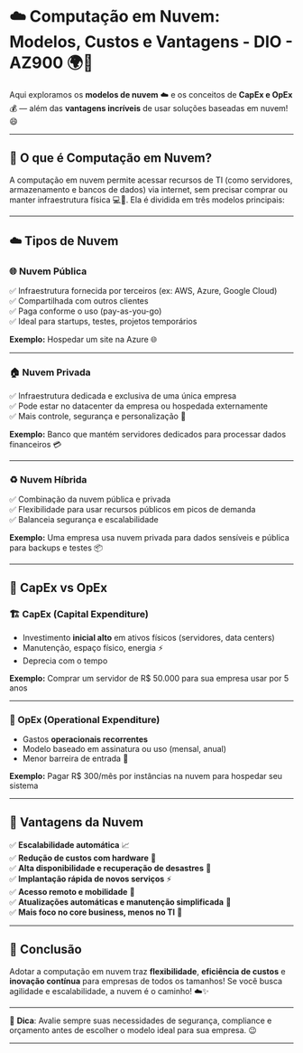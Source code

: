 # ☁️ Computação em Nuvem: Modelos, Custos e Vantagens - DIO - AZ900 🌍🚀

Aqui exploramos os **modelos de nuvem** ☁️ e os conceitos de **CapEx e OpEx** 💰 — além das **vantagens incríveis** de usar soluções baseadas em nuvem! 😄

---

## 🔎 O que é Computação em Nuvem?

A computação em nuvem permite acessar recursos de TI (como servidores, armazenamento e bancos de dados) via internet, sem precisar comprar ou manter infraestrutura física 💻🏢. Ela é dividida em três modelos principais:

---

## ☁️ Tipos de Nuvem

### 🌐 Nuvem Pública

✅ Infraestrutura fornecida por terceiros (ex: AWS, Azure, Google Cloud)  
✅ Compartilhada com outros clientes  
✅ Paga conforme o uso (pay-as-you-go)  
✅ Ideal para startups, testes, projetos temporários  

**Exemplo:** Hospedar um site na Azure 🌐

---

### 🏠 Nuvem Privada

✅ Infraestrutura dedicada e exclusiva de uma única empresa  
✅ Pode estar no datacenter da empresa ou hospedada externamente  
✅ Mais controle, segurança e personalização 🔐  

**Exemplo:** Banco que mantém servidores dedicados para processar dados financeiros 💳

---

### ♻️ Nuvem Híbrida

✅ Combinação da nuvem pública e privada  
✅ Flexibilidade para usar recursos públicos em picos de demanda  
✅ Balanceia segurança e escalabilidade  

**Exemplo:** Uma empresa usa nuvem privada para dados sensíveis e pública para backups e testes 📦

---

## 💸 CapEx vs OpEx

### 🏗️ CapEx (Capital Expenditure)

- Investimento **inicial alto** em ativos físicos (servidores, data centers)
- Manutenção, espaço físico, energia ⚡
- Deprecia com o tempo

**Exemplo:** Comprar um servidor de R$ 50.000 para sua empresa usar por 5 anos

---

### 💼 OpEx (Operational Expenditure)

- Gastos **operacionais recorrentes**
- Modelo baseado em assinatura ou uso (mensal, anual)
- Menor barreira de entrada 🚪

**Exemplo:** Pagar R$ 300/mês por instâncias na nuvem para hospedar seu sistema

---

## 🌟 Vantagens da Nuvem

✅ **Escalabilidade automática** 📈  
✅ **Redução de custos com hardware** 💸  
✅ **Alta disponibilidade e recuperação de desastres** 💾  
✅ **Implantação rápida de novos serviços** ⚡  
✅ **Acesso remoto e mobilidade** 📲  
✅ **Atualizações automáticas e manutenção simplificada** 🔄  
✅ **Mais foco no core business, menos no TI** 🧠

---

## 💬 Conclusão

Adotar a computação em nuvem traz **flexibilidade**, **eficiência de custos** e **inovação contínua** para empresas de todos os tamanhos! Se você busca agilidade e escalabilidade, a nuvem é o caminho! ☁️✨

---

📌 **Dica**: Avalie sempre suas necessidades de segurança, compliance e orçamento antes de escolher o modelo ideal para sua empresa. 😉

---
